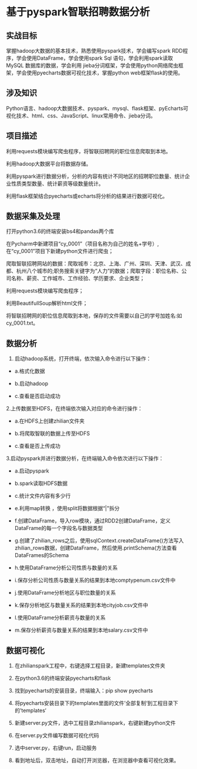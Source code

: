 # 基于pyspark智联招聘数据分析

## 实战目标

掌握hadoop大数据的基本技术，熟悉使用pyspark技术，学会编写spark RDD程序，学会使用DataFrame，学会使用spark Sql 语句，学会利用spark读取 MySQL 数据库的数据，学会利用 jieba分词框架，学会使用python网络爬虫框架，学会使用pyecharts数据可视化技术，掌握python web框架flask的使用。

## 涉及知识
Python语言、hadoop大数据技术、pyspark、mysql、flask框架、pyEcharts可视化技术、html、css、JavaScript、linux常用命令、jieba分词。

## 项目描述
利用requests模块编写爬虫程序，将智联招聘网的职位信息爬取到本地。

利用hadoop大数据平台将数据存储。

利用pyspark进行数据分析，分析的内容有统计不同地区的招聘职位数量、统计企业性质类型数量、统计薪资等级数量统计。

利用flask框架结合pyecharts或echarts将分析的结果进行数据可视化。

## 数据采集及处理
打开python3.6的终端安装bs4和pandas两个库

在Pycharm中新建项目“cy_0001”（项目名称为自己的姓名+学号）,在“cy_0001”项目下新建python文件进行爬虫；

爬取智联招聘网站的数据：爬取城市：北京、上海、广州、深圳、天津、武汉、成都、杭州八个城市的;职务搜索关键字为“人力”的数据；爬取字段：职位名称、公司名称、薪资、工作城市、工作经验、学历要求、企业类型；

利用requests模块编写爬虫程序；

利用BeautifullSoup解析html文件；

将智联招聘网的职位信息爬取到本地，保存的文件需要以自己的学号加姓名:如cy_0001.txt。

## 数据分析
1. 启动hadoop系统，打开终端，依次输入命令进行以下操作：      

* a.格式化数据    

* b.启动hadoop

* c.查看是否启动成功

2.上传数据至HDFS，在终端依次输入对应的命令进行操作：    

* a.在HDFS上创建zhilian文件夹      

* b.将爬取智联的数据上传至HDFS      

* c.查看是否上传成功

3.启动pyspark并进行数据分析，在终端输入命令依次进行以下操作：      

* a.启动pyspark      

* b.spark读取HDFS数据    

* c.统计文件内容有多少行      

* e.利用map转换 ，使用split将数据根据“|"拆分    

* f.创建DataFrame，导入row模块，通过RDD2创建DataFrame，定义DataFrame的每一个字段名与数据类型    

* g.创建了zhilian_rows之后，使用sqlContext.createDataFrame()方法写入zhilian_rows数据，创建DataFrame，然后使用.printSchema(方法查看DataFrames的Schema    

* h.使用DataFrame分析公司性质与数量的关系    

* i.保存分析公司性质与数量关系的结果到本地comptypenum.csv文件中      

* j.使用DataFrame分析地区与职位数量的关系    

* k.保存分析地区与数量关系的结果到本地cityjob.csv文件中    

* l.使用DataFrame分析薪资与数量的关系    

* m.保存分析薪资与数量关系的结果到本地salary.csv文件中

## 数据可视化
1. 在zhilianspark工程中，右键选择工程目录，新建templates文件夹

2. 在python3.6的终端安装pyecharts和flask

3. 找到pyecharts的安装目录，终端输入：pip show pyecharts

4. 将pyecharts安装目录下的templates里面的文件’全部复制‘到工程目录下的’templates‘

5. 新建server.py文件，选中工程目录zhilianspark，右键新建python文件

6. 在server.py文件编写数据可视化代码

7. 选中server.py，右键run，启动服务

8. 看到地址后，双击地址，自动打开浏览器，在浏览器中查看可视化效果。